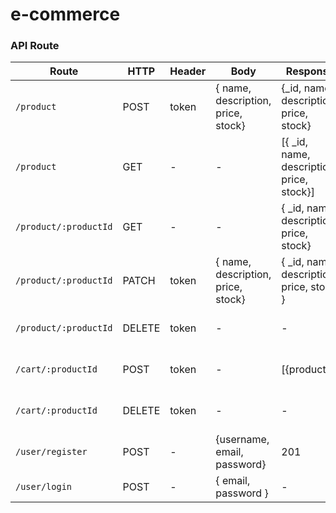 # e-commerce
### API Route

Route | HTTP | Header | Body | Response | Description | Validation
-- | -- | -- | -- | -- | -- | --
`/product` | POST | token | { name, description, price, stock} | {_id, name, description, price, stock} | Input product info | -
`/product` | GET | - | - | [{ _id, name, description, price, stock}] | Get list of products | -
`/product/:productId` | GET | - | - | { _id, name, description, price, stock} | Read product info | -
`/product/:productId` | PATCH | token | { name, description, price, stock} | { _id, name, description, price, stock } | Update product info | -
`/product/:productId` | DELETE | token | - | - | Delete product info | -
`/cart/:productId` | POST | token | - | [{products}] | Add product to cart | -
`/cart/:productId` | DELETE | token | - | - | Remove product to cart | -
`/user/register` | POST | - | {username, email, password} | 201 | Create an account | -
`/user/login` | POST | - | { email, password } | - |Login | -